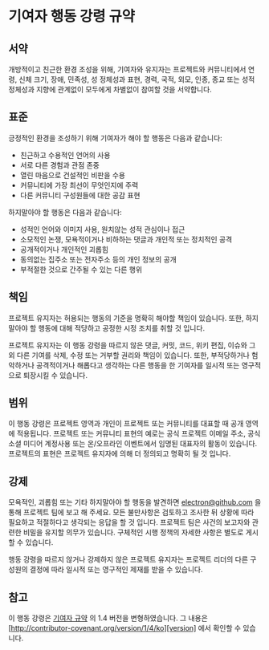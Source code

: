 # 기여자 행동 강령 규약

## 서약

개방적이고 친근한 환경 조성을 위해, 기여자와 유지자는 프로젝트와 커뮤니티에서
연령, 신체 크기, 장애, 민족성, 성 정체성과 표현, 경력, 국적, 외모, 인종, 종교
또는 성적 정체성과 지향에 관계없이 모두에게 차별없이 참여할 것을 서약합니다.

## 표준

긍정적인 환경을 조성하기 위해 기여자가 해야 할 행동은 다음과 같습니다:

* 친근하고 수용적인 언어의 사용
* 서로 다른 경험과 관점 존중
* 열린 마음으로 건설적인 비판을 수용
* 커뮤니티에 가장 최선이 무엇인지에 주력
* 다른 커뮤니티 구성원들에 대한 공감 표현

하지말아야 할 행동은 다음과 같습니다:

* 성적인 언어와 이미지 사용, 원치않는 성적 관심이나 접근
* 소모적인 논쟁, 모욕적이거나 비하하는 댓글과 개인적 또는 정치적인 공격
* 공개적이거나 개인적인 괴롭힘
* 동의없는 집주소 또는 전자주소 등의 개인 정보의 공개
* 부적절한 것으로 간주될 수 있는 다른 행위

## 책임

프로젝트 유지자는 허용되는 행동의 기준을 명확히 해야할 책임이 있습니다. 또한,
하지말아야 할 행동에 대해 적당하고 공정한 시정 조치를 취할 것 입니다.

프로젝트 유지자는 이 행동 강령을 따르지 않은 댓글, 커밋, 코드, 위키 편집,
이슈와 그 외 다른 기여를 삭제, 수정 또는 거부할 권리와 책임이 있습니다. 또한,
부적당하거나 험악하거나 공격적이거나 해롭다고 생각하는 다른 행동을 한 기여자를
일시적 또는 영구적으로 퇴장시킬 수 있습니다.

## 범위

이 행동 강령은 프로젝트 영역과 개인이 프로젝트 또는 커뮤니티를 대표할 때 공개
영역에 적용됩니다. 프로젝트 또는 커뮤니티 표현의 예로는 공식 프로젝트 이메일
주소, 공식 소셜 미디어 계정사용 또는 온/오프라인 이벤트에서 임명된 대표자의
활동이 있습니다. 프로젝트의 표현은 프로젝트 유지자에 의해 더 정의되고 명확히 될
것 입니다.

## 강제

모욕적인, 괴롭힘 또는 기타 하지말아야 할 행동을 발견하면
[electron@github.com](mailto:electron@github.com) 을 통해 프로젝트 팀에 보고 해
주세요. 모든 불만사항은 검토하고 조사한 뒤 상황에 따라 필요하고 적절하다고
생각되는 응답을 할 것 입니다. 프로젝트 팀은 사건의 보고자와 관련한 비밀을
유지할 의무가 있습니다. 구체적인 시행 정책의 자세한 사항은 별도로 게시할 수
있습니다.

행동 강령을 따르지 않거나 강제하지 않은 프로젝트 유지자는 프로젝트 리더의 다른
구성원의 결정에 따라 일시적 또는 영구적인 제재를 받을 수 있습니다.

## 참고

이 행동 강령은 [기여자 규약][homepage] 의 1.4 버전을 변형하였습니다. 그 내용은
[http://contributor-covenant.org/version/1/4/ko][version] 에서 확인할 수
있습니다.

[homepage]: http://contributor-covenant.org
[version]: http://contributor-covenant.org/version/1/4/ko/
